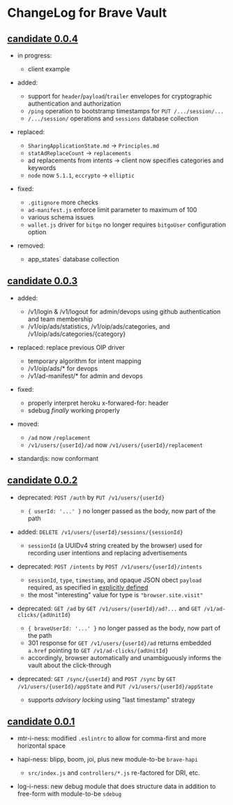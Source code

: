 # ChangeLog for Brave Vault

## [candidate 0.0.4](https://github.com/brave/vault/commit/c5d650ccfe338e245e4797cd228747b93c93a66e)

* in progress:
    * client example

* added:
    * support for `header`/`payload`/`trailer` envelopes for cryptographic authentication and authorization
    * `/ping` operation to bootstramp timestamps for `PUT /.../session/...`
    * `/.../session/` operations and `sessions` database collection

* replaced:
    * `SharingApplicationState.md` -> `Principles.md`
    * `statAdReplaceCount` -> `replacements`
    * ad replacements from intents -> client now specifies categories and keywords
    * `node` now `5.1.1`, `eccrypto` -> `elliptic`

* fixed:
    * `.gitignore` more checks
    * `ad-manifest.js` enforce limit parameter to maximum of 100
    * various schema issues
    * `wallet.js` driver for `bitgo` no longer requires `bitgoUser` configuration option

* removed:
    * app_states` database collection


## [candidate 0.0.3](https://github.com/brave/vault/commit/dee106a36a80227b1ec7a49b31aa734fc85c5ee1)

* added:
    * /v1/login & /v1/logout for admin/devops using github authentication and team membership
    * /v1/oip/ads/statistics, /v1/oip/ads/categories, and /v1/oip/ads/categories/{category}

* replaced: replace previous OIP driver
    * temporary algorithm for intent mapping
    * /v1/oip/ads/* for devops
    * /v1/ad-manifest/* for admin and devops

* fixed:
    * properly interpret heroku x-forwared-for: header
    * sdebug _finally_ working properly

* moved:
    * `/ad` now `/replacement`
    * `/v1/users/{userId}/ad` now `/v1/users/{userId}/replacement`

* standardjs: now conformant


## [candidate 0.0.2](https://github.com/brave/vault/commit/0d286b7484a168a3f0d7958a8155b3414376a1ef)

* deprecated: `POST /auth` by `PUT /v1/users/{userId}`
    * `{ userId: '...' }` no longer passed as the body, now part of the path

* added: `DELETE /v1/users/{userId}/sessions/{sessionId}`
    * `sessionId` (a UUIDv4 string created by the browser) used for recording user intentions and replacing advertisements

* deprecated: `POST /intents` by `POST /v1/users/{userId}/intents`
    * `sessionId`, `type`, `timestamp`, and opaque JSON obect `payload` required,
      as specified in [explicitly defined](https://github.com/brave/vault/wiki/Intents)
    * the most "interesting" value for type is `"browser.site.visit"`

* deprecated: `GET /ad` by `GET /v1/users/{userId}/ad?...` and `GET /v1/ad-clicks/{adUnitId}`
    * `{ braveUserId: '...' }` no longer passed as the body, now part of the path
    * 301 response for `GET /v1/users/{userId}/ad` returns embedded `a.href` pointing to `GET /v1/ad-clicks/{adUnitId}`
    * accordingly, browser automatically and unambiguously informs the vault about the click-through

* deprecated: `GET /sync/{userId}` and `POST /sync` by `GET /v1/users/{userId}/appState` and `PUT /v1/users/{userId}/appState`
    * supports _advisory locking_ using "last timestamp" strategy


## [candidate 0.0.1](https://github.com/brave/vault/commit/e462354cb52a474a1dfb8fe87ab05aee1e8b56df)

* mtr-i-ness: modified `.eslintrc` to allow for comma-first and more horizontal space

* hapi-ness: blipp, boom, joi, plus new module-to-be `brave-hapi`

    * `src/index.js` and `controllers/*.js` re-factored for DRI, etc.

* log-i-ness: new debug module that does structure data in addition to free-form with module-to-be `sdebug`
